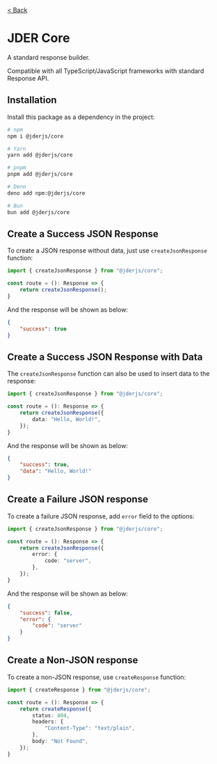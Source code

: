 [< Back](./../README.md)

# JDER Core

A standard response builder. 

Compatible with all TypeScript/JavaScript frameworks with standard Response API.

## Installation

Install this package as a dependency in the project:

```sh
# npm
npm i @jderjs/core

# Yarn
yarn add @jderjs/core

# pnpm
pnpm add @jderjs/core

# Deno
deno add npm:@jderjs/core

# Bun
bun add @jderjs/core
```

## Create a Success JSON Response

To create a JSON response without data, just use `createJsonResponse` function:

```ts
import { createJsonResponse } from "@jderjs/core";

const route = (): Response => {
    return createJsonResponse();
}
```

And the response will be shown as below:

```json
{
    "success": true
}
```

## Create a Success JSON Response with Data

The `createJsonResponse` function can also be used to insert data to the response:

```ts
import { createJsonResponse } from "@jderjs/core";

const route = (): Response => {
    return createJsonResponse({
        data: "Hello, World!",
    });
}
```

And the response will be shown as below:

```json
{
    "success": true,
    "data": "Hello, World!"
}
```

## Create a Failure JSON response

To create a failure JSON response, add `error` field to the options:

```ts
import { createJsonResponse } from "@jderjs/core";

const route = (): Response => {
    return createJsonResponse({
        error: {
            code: "server",
        },
    });
}
```

And the response will be shown as below:

```json
{
    "success": false,
    "error": {
        "code": "server"
    }
}
```

## Create a Non-JSON response

To create a non-JSON response, use `createResponse` function:

```ts
import { createResponse } from "@jderjs/core";

const route = (): Response => {
    return createResponse({
        status: 404,
        headers: {
            "Content-Type": "text/plain",
        },
        body: "Not Found",
    });
}
```
